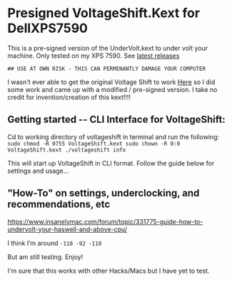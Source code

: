 # Presigned VoltageShift.Kext for DellXPS7590
This is a pre-signed version of the UnderVolt.kext to under volt your machine. Only tested on my XPS 7590. See [latest releases](https://github.com/stakeout55/presigned_VoltageShift_Kext_DellXPS7590/releases/latest)

`## USE AT OWN RISK - THIS CAN PERMENANTLY DAMAGE YOUR COMPUTER`

I wasn't ever able to get the original Voltage Shift to work [Here](https://github.com/sicreative/VoltageShift) so I did some work and came up with a modified / pre-signed version. I take no credit for invention/creation of this kext!!!!

## Getting started -- CLI Interface for VoltageShift:
Cd to working directory of voltageshift in terminal and run the following:
`sudo chmod -R 0755 VoltageShift.kext
sudo chown -R 0:0 VoltageShift.kext
./voltageshift info`

This will start up VoltageShift in CLI format. Follow the guide below for settings and usage...

## "How-To" on settings, underclocking, and recommendations, etc
https://www.insanelymac.com/forum/topic/331775-guide-how-to-undervolt-your-haswell-and-above-cpu/

I think I’m around `-110 -92 -110`

But am still testing. Enjoy!

I'm sure that this works with other Hacks/Macs but I have yet to test.
